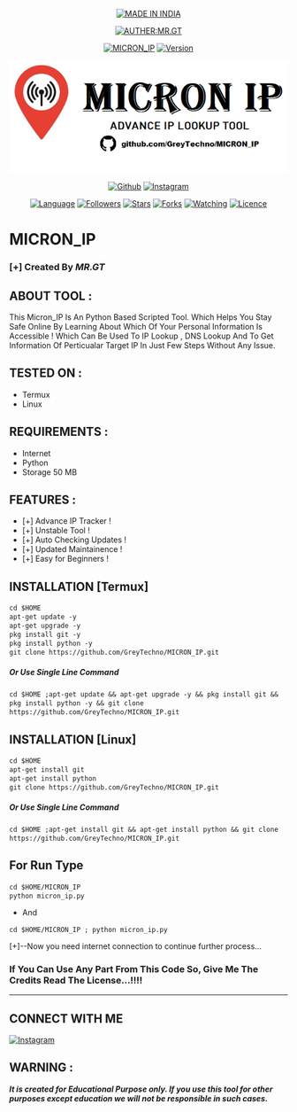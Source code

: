 <p align="center">
<a href="https://tinyurl.com/nhesyyk6"><img title="MADE IN INDIA" src="https://img.shields.io/badge/MADE%20IN-INDIA-SCRIPT?colorA=%23ff8100&colorB=%23017e40&colorC=%23ff0000&style=for-the-badge"></a>
</p>
<p align="center">
<a href="https://tinyurl.com/4zubxzet"><img title="AUTHER:MR.GT" src="https://img.shields.io/badge/Auther-MR.GT-green.svg"></a>
</p>
<p align="center">
<a href="https://tinyurl.com/4zubxzet"><img title="MICRON_IP" src="https://img.shields.io/badge/Tool-MICRON_IP-green.svg"></a>
<a href="https://tinyurl.com/4zubxzet"><img title="Version" src="https://img.shields.io/badge/Version-0.1-green.svg?style=flat-square"></a>
</p>

<p align="center">
<a href="https://github.com/GreyTechno/MICRON_IP"><img title="MICRON_IP" src="https://github.com/GreyTechno/MICRON_IP/blob/main/Images/micron_ip.png"></a>
</p>
<p align="center">
<a href="https://github.com/GreyTechno/"><img title="Github" src="https://img.shields.io/badge/GITHUB-GreyTechno-brightgreen?style=for-the-badge&logo=github"></a>
<a href="https://www.instagram.com/grey_techno/"><img title="Instagram" src="https://img.shields.io/badge/INSTAGRAM-grey_techno-red?style=for-the-badge&logo=Instagram"></a>
</p>
<p align="center">
<a href="https://github.com/GreyTechno/MICRON_IP"><img title="Language" src="https://img.shields.io/badge/Made%20In-Python-1f425f.svg?v=103"></a>
<a href="https://github.com/GreyTechno/"><img title="Followers" src="https://img.shields.io/github/followers/GreyTechno?color=blue&style=flat-square"></a>
<a href="https://github.com/GreyTechno/MICRON_IP"><img title="Stars" src="https://img.shields.io/github/stars/GreyTechno/MICRON_IP?color=red&style=flat-square"></a>
<a href="https://github.com/GreyTechno/MICRON_IP"><img title="Forks" src="https://img.shields.io/github/forks/GreyTechno/MICRON_IP?color=red&style=flat-square"></a>
<a href="https://github.com/GreyTechno/MICRON_IP"><img title="Watching" src="https://img.shields.io/github/watchers/GreyTechno/MICRON_IP?label=Watchers&color=blue&style=flat-square"></a>
<a href="https://github.com/GreyTechno/MICRON_IP"><img title="Licence" src="https://img.shields.io/badge/License-MIT-blue.svg"></a>
</p>

# MICRON_IP

### [+] Created By ***MR.GT***

## ABOUT TOOL :
This Micron_IP Is An Python Based Scripted Tool.
Which Helps You Stay Safe Online By Learning About Which Of Your Personal Information Is Accessible !
Which Can Be Used To IP Lookup , DNS Lookup And To Get Information Of Perticualar Target IP
In Just Few Steps Without Any Issue.

## TESTED ON :

* Termux
* Linux

## REQUIREMENTS :

* Internet
* Python
* Storage 50 MB

## FEATURES :

* [+] Advance IP Tracker !
* [+] Unstable Tool !
* [+] Auto Checking Updates !
* [+] Updated Maintainence !
* [+] Easy for Beginners !

## INSTALLATION [Termux]
```
cd $HOME
apt-get update -y
apt-get upgrade -y
pkg install git -y
pkg install python -y
git clone https://github.com/GreyTechno/MICRON_IP.git
```
##### Or Use Single Line Command
```
cd $HOME ;apt-get update && apt-get upgrade -y && pkg install git && pkg install python -y && git clone https://github.com/GreyTechno/MICRON_IP.git
```
## INSTALLATION [Linux]
```
cd $HOME
apt-get install git
apt-get install python
git clone https://github.com/GreyTechno/MICRON_IP.git
```
##### Or Use Single Line Command
```
cd $HOME ;apt-get install git && apt-get install python && git clone https://github.com/GreyTechno/MICRON_IP.git
```
## For Run Type
```
cd $HOME/MICRON_IP
python micron_ip.py
```
* And
```
cd $HOME/MICRON_IP ; python micron_ip.py
```


[+]--Now you need internet connection to continue further process...

### If You Can Use Any Part From This Code So, Give Me The Credits Read The License...!!!!
<hr>

## CONNECT WITH ME

<a href="https://www.instagram.com/grey_techno/"><img title="Instagram" src="https://img.shields.io/badge/INSTAGRAM-grey_techno-red?style=for-the-badge&logo=Instagram"></a>

## WARNING : 
***It is created for Educational Purpose only. If you use this tool for other purposes except education we will not be responsible in such cases.***
